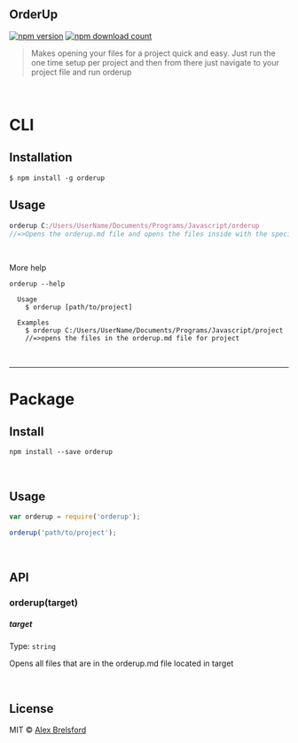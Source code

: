 ## OrderUp

[![npm version](https://img.shields.io/npm/v/orderup.svg)](https://www.npmjs.com/package/orderup)
[![npm download count](http://img.shields.io/npm/dm/orderup.svg?style=flat)](http://npmjs.org/orderup)

> Makes opening your files for a project quick and easy. Just run the one time setup per project and then from there just navigate to your project file and run orderup

<br>

# CLI

## Installation

```$ npm install -g orderup```

## Usage

```js
orderup C:/Users/UserName/Documents/Programs/Javascript/orderup
//=>Opens the orderup.md file and opens the files inside with the specified program
```
<br>

More help
```
orderup --help

  Usage
    $ orderup [path/to/project]

  Examples
    $ orderup C:/Users/UserName/Documents/Programs/Javascript/project
    //=>opens the files in the orderup.md file for project
```

<br>

---
# Package

## Install

```npm install --save orderup```

<br>

## Usage

```js
var orderup = require('orderup');

orderup('path/to/project');
```
<br>

## API

### orderup(target)

##### target

Type: `string`

Opens all files that are in the orderup.md file located in target

<br>

## License

MIT © [Alex Brelsford](abrelsfo.github.io)
